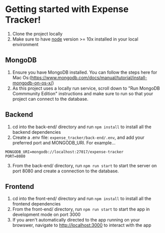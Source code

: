 # Getting started with Expense Tracker!

1. Clone the project locally
2. Make sure to have [node](https://nodejs.org/en/download/) version >= 10x installed in your local environment

## MongoDB

1. Ensure you have MongoDB installed. You can follow the steps here for Mac Os:(https://www.mongodb.com/docs/manual/tutorial/install-mongodb-on-os-x/)
2. As this project uses a locally run service, scroll down to "Run MongoDB Commmunity Edition" instructions and make sure to run so that your project can connect to the database.

## Backend

1. cd into the back-end/ directory and run `npm install` to install all the backend dependencies
2. Create a .env file: `expense_tracker/back-end/.env`, and add your preferred port and MONGODB_URI. For example...

```
MONGODB_URI=mongodb://localhost:27017/expense-tracker
PORT=8080
```


3. From the back-end/ directory, run `npm run start` to start the server on port 8080 and create a connection to the database.

## Frontend

1. cd into the front-end/ directory and run `npm install` to install all the frontend dependencies
2. From the front-end/ directory, run `npm run start` to start the app in development mode on port 3000
3. If you aren't automatically directed to the app running on your browswer, navigate to [http://localhost:3000](http://localhost:3000) to interact with the app
